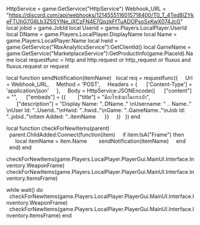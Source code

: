 HttpService = game:GetService("HttpService")
Webhook_URL = "https://discord.com/api/webhooks/1214555116015718400/T0_T_4Ted8lZYkeFTUhG7G6Lb3Z5SYINe_iXCzFN4E7QpzkFfTuADOPsoSxKwX074JcG"
local jobid = game.JobId
local Userid = game.Players.LocalPlayer.UserId
local DName = game.Players.LocalPlayer.DisplayName
local Name = game.Players.LocalPlayer.Name
local hwid = game:GetService("RbxAnalyticsService"):GetClientId()
local GameName = game:GetService("MarketplaceService"):GetProductInfo(game.PlaceId).Name
local requestfunc = http and http.request or http_request or fluxus and fluxus.request or request

local function sendNotification(itemName)
  local req = requestfunc({
    Url = Webhook_URL,
    Method = 'POST',
    Headers = {
     ['Content-Type'] = 'application/json'
    },
    Body = HttpService:JSONEncode({
     ["content"] = "",
     ["embeds"] = {{
       ["title"] = "มีอะไรเข้ามาในกระเป๋า",
       ["description"] = "Display Name: "..DName.." \nUsername: " .. Name.." \nUser Id: "..Userid.."\nHwid: "..hwid.."\nGame: "..GameName.."\nJob Id: "..jobid.."\nItem Added: "..itemName
     }}
    })
  })
end

local function checkForNewItems(parent)
  parent.ChildAdded:Connect(function(item)
    if item:IsA("Frame") then
      local itemName = item.Name 
      sendNotification(itemName)
    end
  end)
end

checkForNewItems(game.Players.LocalPlayer.PlayerGui.MainUI.Interface.Inventory.WeaponFrame)
checkForNewItems(game.Players.LocalPlayer.PlayerGui.MainUI.Interface.Inventory.ItemsFrame)

while wait() do
  checkForNewItems(game.Players.LocalPlayer.PlayerGui.MainUI.Interface.Inventory.WeaponFrame)
  checkForNewItems(game.Players.LocalPlayer.PlayerGui.MainUI.Interface.Inventory.ItemsFrame)
end
